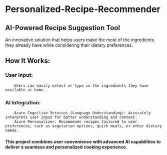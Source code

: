 # Personalized-Recipe-Recommender
## AI-Powered Recipe Suggestion Tool

An innovative solution that helps users make the most of the ingredients they already have while considering their dietary preferences.
## How It Works:
### User Input:
        Users can easily select or type in the ingredients they have available at home.

### AI Integration:
        Azure Cognitive Services (Language Understanding): Accurately interprets user input for better understanding and context.
        Azure Personalizer: Recommends recipes tailored to user preferences, such as vegetarian options, quick meals, or other dietary needs.

#### This project combines user convenience with advanced AI capabilities to deliver a seamless and personalized cooking experience.

